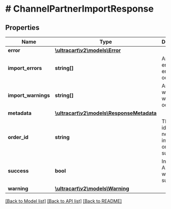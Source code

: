 # # ChannelPartnerImportResponse

## Properties

Name | Type | Description | Notes
------------ | ------------- | ------------- | -------------
**error** | [**\ultracart\v2\models\Error**](Error.md) |  | [optional]
**import_errors** | **string[]** | Array of errors if errors occurred | [optional]
**import_warnings** | **string[]** | Array of warnings if warnings occurred | [optional]
**metadata** | [**\ultracart\v2\models\ResponseMetadata**](ResponseMetadata.md) |  | [optional]
**order_id** | **string** | The order id of the newly imported order if successful | [optional]
**success** | **bool** | Indicates if API call was successful | [optional]
**warning** | [**\ultracart\v2\models\Warning**](Warning.md) |  | [optional]

[[Back to Model list]](../../README.md#models) [[Back to API list]](../../README.md#endpoints) [[Back to README]](../../README.md)
